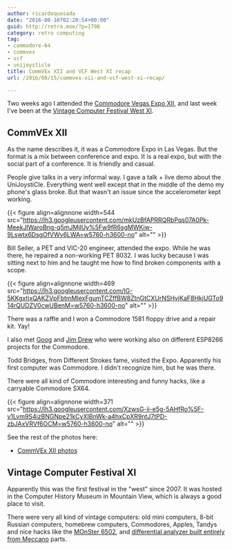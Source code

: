```yaml
---
author: ricardoquesada
date: "2016-08-16T02:20:54+00:00"
guid: http://retro.moe/?p=1798
category: retro computing
tag:
- commodore-64
- commvex
- vcf
- unijoysticle
title: CommVEx XII and VCF West XI recap
url: /2016/08/15/commvex-xii-and-vcf-west-xi-recap/

---
```


Two weeks ago I attended
the [Commodore Vegas Expo XII](http://www.portcommodore.com/dokuwiki/doku.php?id=commvex:start),
and last week I've been at
the [Vintage Computer Festival West XI](http://vcfed.org/wp/festivals/vintage-computer-festival-west-xi/).

## CommVEx XII

As the name describes it, it was a Commodore Expo in Las Vegas. But the format
is a mix between conference and expo. It is a real expo, but with the social
part of a conference. It is friendly and casual.

People give talks in a very informal way. I gave a talk + live demo about the
UniJoystiCle. Everything went well except that in the middle of the demo my
phone's glass broke. But that wasn't an issue since the accelerometer kept
working.

{{< figure align=alignnone width=544
src="https://lh3.googleusercontent.com/mkUzBfAPRRQRbPqs07A0Pk-MeekJlWaroBng-q5mJMjlUy%5Fw9fR6sgMWKiw-9Lswtx6DsgOfVWv6LWA=w5760-h3600-no"
alt="" >}}

Bill Seiler, a PET and VIC-20 engineer, attended the expo. While he was there,
he repaired a non-working PET 8032. I was lucky because I was sitting next to
him and he taught me how to find broken components with a scope.

{{< figure align=alignnone width=469
src="https://lh3.googleusercontent.com/IG-5KKgxtjxQAKZVpFbtmMIexFgumTCZffBW8ZtnGtCXUrNSHvjKaF8HkjUGTo914rQUDZV0cwUBenM=w5760-h3600-no"
alt="" >}}

There was a raffle and I won a Commodore 1581 floppy drive and a repair kit.
Yay!

I also met [Goog](http://pdxcug.org/) and [Jim Drew](https://www.cbmstuff.com/)
who were working also on different ESP8266 projects for the Commodore.

Todd Bridges, from Different Strokes fame, visited the Expo. Apparently his
first computer was Commodore. I didn't recognize him, but he was there.

There were all kind of Commodore interesting and funny hacks, like a carryable
Commodore SX64.

{{< figure align=alignnone width=371
src="https://lh3.googleusercontent.com/XzwsG-ii-e5g-5AHfRo%5F-v1Lvm9S4izBNGNpe21kCyXIBnWk-a4hxCpXR9ntJ7tPD-zbJAxVRVf6OCM=w5760-h3600-no"
alt="" >}}

See the rest of the photos here:

- [CommVEx XII photos](https://get.google.com/albumarchive/111588202880883771967/album/AF1QipOVRwKDD5BxVWcrKmwMa5umNkYrY5ad40mDaeLd/AF1QipNTOZmesnIDuLRqpJjLmS5eEGgSIreyos1Mi_hN)

## Vintage Computer Festival XI

Apparently this was the first festival in the "west" since 2007. It was hosted
in the Computer History Museum in Mountain View, which is always a good place to
visit.

There were very all kind of vintage computers: old mini computers, 8-bit Russian
computers, homebrew computers, Commodores, Apples, Tandys and nice hacks like
the [MOnSter 6502](http://monster6502.com/),
and [differential analyzer built entirely from Meccano](http://hackaday.com/2016/08/08/differential-analyzer-cranks-out-math-like-a-champ-at-vcf-2016/)
parts.
